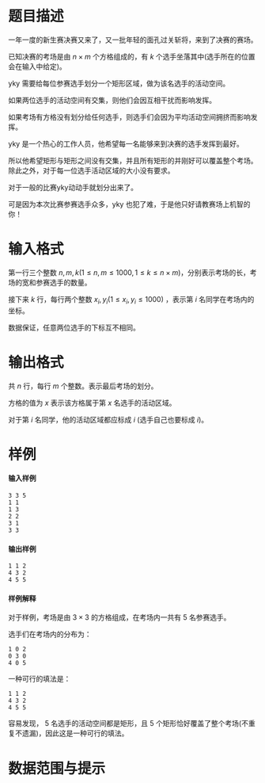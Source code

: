 
# 题目描述

一年一度的新生赛决赛又来了，又一批年轻的面孔过关斩将，来到了决赛的赛场。

已知决赛的考场是由 $n\times m$ 个方格组成的，有 $k$ 个选手坐落其中(选手所在的位置会在输入中给定)。

yky 需要给每位参赛选手划分一个矩形区域，做为该名选手的活动空间。

如果两位选手的活动空间有交集，则他们会因互相干扰而影响发挥。

如果考场有方格没有划分给任何选手，则选手们会因为平均活动空间拥挤而影响发挥。

yky 是一个热心的工作人员，他希望每一名能够来到决赛的选手发挥到最好。

所以他希望矩形与矩形之间没有交集，并且所有矩形的并刚好可以覆盖整个考场。除此之外，对于每一位选手活动区域的大小没有要求。

对于一般的比赛yky动动手就划分出来了。

可是因为本次比赛参赛选手众多，yky 也犯了难，于是他只好请教赛场上机智的你！

# 输入格式

第一行三个整数 $n,m,k(1\leq n, m\leq 1000,1\leq k\leq n\times m)$，分别表示考场的长，考场的宽和参赛选手的数量。

接下来 $k$ 行，每行两个整数 $x_i,y_i(1\leq x_i,y_i\leq 1000)$ ，表示第 $i$ 名同学在考场内的坐标。

数据保证，任意两位选手的下标互不相同。


# 输出格式

共 $n$ 行，每行 $m$ 个整数。表示最后考场的划分。

方格的值为 $x$ 表示该方格属于第 $x$ 名选手的活动区域。

对于第 $i$ 名同学，他的活动区域都应标成 $i$ (选手自己也要标成 $i$)。


# 样例

#### 输入样例

```plain
3 3 5
1 1
1 3
2 2
3 1
3 3
```

#### 输出样例

```plain
1 1 2
4 3 2
4 5 5
```

#### 样例解释

对于样例，考场是由 $3\times 3$ 的方格组成，在考场内一共有 $5$ 名参赛选手。

选手们在考场内的分布为：

```plain
1 0 2
0 3 0
4 0 5
```

一种可行的填法是：

```plain
1 1 2
4 3 2
4 5 5
```

容易发现， $5$ 名选手的活动空间都是矩形，且 $5$ 个矩形恰好覆盖了整个考场(不重复不遗漏)，因此这是一种可行的填法。


# 数据范围与提示




